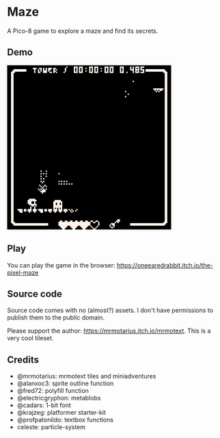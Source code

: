 # Maze

A Pico-8 game to explore a maze and find its secrets.

## Demo

![Demo](https://raw.githubusercontent.com/oneearedrabbit/maze/master/images/demo.gif)

## Play

You can play the game in the browser: https://oneearedrabbit.itch.io/the-pixel-maze

## Source code

Source code comes with no (almost?) assets. I don't have permissions
to publish them to the public domain.

Please support the author: https://mrmotarius.itch.io/mrmotext. This
is a very cool tileset.

## Credits

- @mrmotarius: mrmotext tiles and miniadventures
- @alanxoc3: sprite outline function
- @fred72: polyfill function
- @electricgryphon: metablobs
- @cadars: 1-bit font
- @krajzeg: platformer starter-kit
- @profpatonildo: textbox functions
- celeste: particle-system
